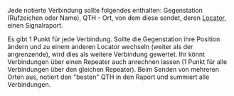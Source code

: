 Jede notierte Verbindung sollte folgendes enthalten: Gegenstation (Rufzeichen oder Name), QTH - Ort, von dem diese sendet, deren [Locator](https://translate.google.com/website?sl=cs&tl=de&ajax=1&elem=1&se=1&u=http://www.cbpmr.cz/lokatorova-mapa-gps.html), einen Signalraport.

Es gibt 1 Punkt für jede Verbindung. Sollte die Gegenstation ihre Position ändern und zu einem anderen Locator wechseln (weiter als der angrenzende), wird dies als weitere Verbindung gewertet. Ihr könnt Verbindungen über einen Repeater auch anrechnen lassen (1 Punkt für alle Verbindungen über den gleichen Repeater). Beim Senden von mehreren Orten aus, notiert den "besten" QTH in den Raport und summiert alle Verbindungen.
